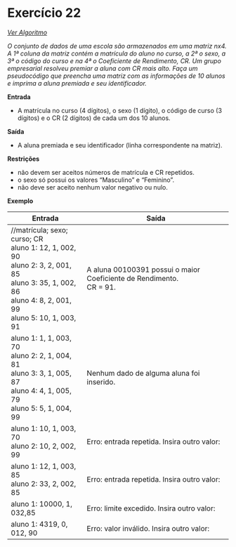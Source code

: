 # Exercício 22

[*Ver Algoritmo*](Algoritmo22.md)

 *O conjunto de dados de uma escola são armazenados em uma matriz nx4. A
1ª coluna da matriz contém a matrícula do aluno no curso, a 2ª o sexo, a 3ª o
código do curso e na 4ª o Coeficiente de Rendimento, CR. Um grupo empresarial
resolveu premiar a aluna com CR mais alto.
Faça um pseudocódigo que preencha uma matriz com as informações de 10
alunos
e imprima a aluna premiada e seu identificador.*


**Entrada**

- A matrícula no curso (4 dígitos), o sexo (1 dígito), o código de curso (3 dígitos) e o CR (2 dígitos) de cada um dos 10 alunos.

**Saída**

- A aluna premiada e seu identificador (linha correspondente na matriz).

**Restrições**

- não devem ser aceitos números de matrícula e CR repetidos.
- o sexo só possui os valores “Masculino” e “Feminino”.
- não deve ser aceito nenhum valor negativo ou nulo.

**Exemplo**



| Entrada | Saída |
|-|-|
|//matrícula; sexo; curso; CR<BR>aluno 1: 12, 1, 002, 90<BR>aluno 2: 3, 2, 001, 85<BR>aluno 3: 35, 1, 002, 86<BR>aluno 4: 8, 2, 001, 99<BR>aluno 5: 10, 1, 003, 91|A aluna 00100391 possui o maior Coeficiente de Rendimento.<BR>CR = 91.|
|aluno 1: 1, 1, 003, 70<BR>aluno 2: 2, 1, 004, 81<BR>aluno 3: 3, 1, 005, 87<BR>aluno 4: 4, 1, 005, 79<BR>aluno 5: 5, 1, 004, 99|Nenhum dado de alguma aluna foi inserido.|
|aluno 1: 10, 1, 003, 70<BR>aluno 2: 10, 2, 002, 99|Erro: entrada repetida. Insira outro valor:|
|aluno 1: 12, 1, 003, 85<BR>aluno 2: 33, 2, 002, 85|Erro: entrada repetida. Insira outro valor:|
|aluno 1: 10000, 1, 032,85|Erro: limite excedido. Insira outro valor:|
|aluno 1: 4319, 0, 012, 90| Erro: valor inválido. Insira outro valor:|
